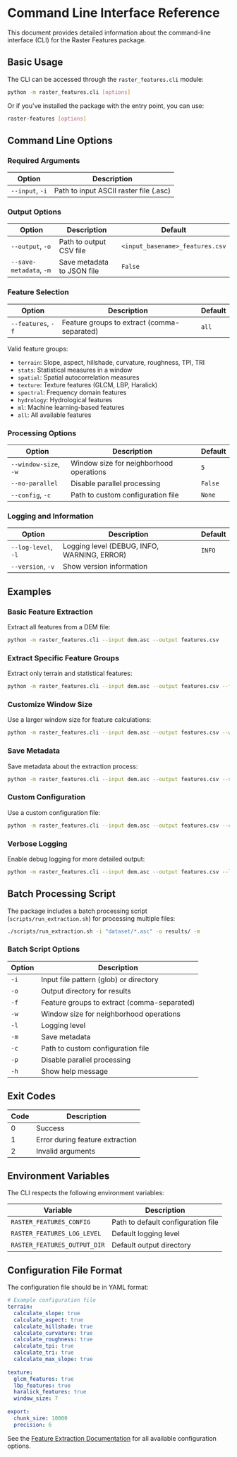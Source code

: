 # Command Line Interface Reference

This document provides detailed information about the command-line interface (CLI) for the Raster Features package.

## Basic Usage

The CLI can be accessed through the `raster_features.cli` module:

```bash
python -m raster_features.cli [options]
```

Or if you've installed the package with the entry point, you can use:

```bash
raster-features [options]
```

## Command Line Options

### Required Arguments

| Option | Description |
|--------|-------------|
| `--input`, `-i` | Path to input ASCII raster file (.asc) |

### Output Options

| Option | Description | Default |
|--------|-------------|---------|
| `--output`, `-o` | Path to output CSV file | `<input_basename>_features.csv` |
| `--save-metadata`, `-m` | Save metadata to JSON file | `False` |

### Feature Selection

| Option | Description | Default |
|--------|-------------|---------|
| `--features`, `-f` | Feature groups to extract (comma-separated) | `all` |

Valid feature groups:
- `terrain`: Slope, aspect, hillshade, curvature, roughness, TPI, TRI
- `stats`: Statistical measures in a window
- `spatial`: Spatial autocorrelation measures
- `texture`: Texture features (GLCM, LBP, Haralick)
- `spectral`: Frequency domain features
- `hydrology`: Hydrological features
- `ml`: Machine learning-based features
- `all`: All available features

### Processing Options

| Option | Description | Default |
|--------|-------------|---------|
| `--window-size`, `-w` | Window size for neighborhood operations | `5` |
| `--no-parallel` | Disable parallel processing | `False` |
| `--config`, `-c` | Path to custom configuration file | `None` |

### Logging and Information

| Option | Description | Default |
|--------|-------------|---------|
| `--log-level`, `-l` | Logging level (DEBUG, INFO, WARNING, ERROR) | `INFO` |
| `--version`, `-v` | Show version information | |

## Examples

### Basic Feature Extraction

Extract all features from a DEM file:

```bash
python -m raster_features.cli --input dem.asc --output features.csv
```

### Extract Specific Feature Groups

Extract only terrain and statistical features:

```bash
python -m raster_features.cli --input dem.asc --output features.csv --features terrain,stats
```

### Customize Window Size

Use a larger window size for feature calculations:

```bash
python -m raster_features.cli --input dem.asc --output features.csv --window-size 7
```

### Save Metadata

Save metadata about the extraction process:

```bash
python -m raster_features.cli --input dem.asc --output features.csv --save-metadata
```

### Custom Configuration

Use a custom configuration file:

```bash
python -m raster_features.cli --input dem.asc --output features.csv --config my_config.yaml
```

### Verbose Logging

Enable debug logging for more detailed output:

```bash
python -m raster_features.cli --input dem.asc --output features.csv --log-level DEBUG
```

## Batch Processing Script

The package includes a batch processing script (`scripts/run_extraction.sh`) for processing multiple files:

```bash
./scripts/run_extraction.sh -i "dataset/*.asc" -o results/ -m
```

### Batch Script Options

| Option | Description |
|--------|-------------|
| `-i` | Input file pattern (glob) or directory |
| `-o` | Output directory for results |
| `-f` | Feature groups to extract (comma-separated) |
| `-w` | Window size for neighborhood operations |
| `-l` | Logging level |
| `-m` | Save metadata |
| `-c` | Path to custom configuration file |
| `-p` | Disable parallel processing |
| `-h` | Show help message |

## Exit Codes

| Code | Description |
|------|-------------|
| 0 | Success |
| 1 | Error during feature extraction |
| 2 | Invalid arguments |

## Environment Variables

The CLI respects the following environment variables:

| Variable | Description |
|----------|-------------|
| `RASTER_FEATURES_CONFIG` | Path to default configuration file |
| `RASTER_FEATURES_LOG_LEVEL` | Default logging level |
| `RASTER_FEATURES_OUTPUT_DIR` | Default output directory |

## Configuration File Format

The configuration file should be in YAML format:

```yaml
# Example configuration file
terrain:
  calculate_slope: true
  calculate_aspect: true
  calculate_hillshade: true
  calculate_curvature: true
  calculate_roughness: true
  calculate_tpi: true
  calculate_tri: true
  calculate_max_slope: true
  
texture:
  glcm_features: true
  lbp_features: true
  haralick_features: true
  window_size: 7
  
export:
  chunk_size: 10000
  precision: 6
```

See the [Feature Extraction Documentation](FEATURE_EXTRACTION.md) for all available configuration options.
